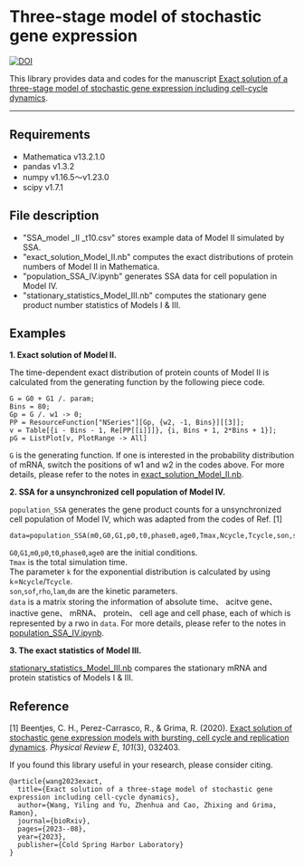# Three-stage model of stochastic gene expression
[![DOI](https://zenodo.org/badge/680477830.svg)](https://zenodo.org/badge/latestdoi/680477830)

This library provides data and codes for the manuscript [Exact solution of a three-stage model of stochastic gene expression including
cell-cycle dynamics](https://www.biorxiv.org/content/10.1101/2023.08.29.555255v2.full.pdf).

________________________________________________________________________________________________________
## Requirements
- Mathematica v13.2.1.0
- pandas v1.3.2
- numpy  v1.16.5～v1.23.0
- scipy v1.7.1
## File description
- "SSA_model _II _t10.csv" stores example data of Model II simulated by SSA.
- "exact_solution_Model_II.nb" computes the exact distributions of protein numbers of Model II in Mathematica.
- "population_SSA_IV.ipynb" generates SSA data for cell population in Model IV.
- "stationary_statistics_Model_III.nb"  computes the stationary gene
  product number statistics of Models I & III.

## Examples
__1. Exact solution of Model II.__  

The time-dependent exact distribution of protein counts of Model II is calculated from the generating function by the following piece code.
```
G = G0 + G1 /. param;
Bins = 80;
Gp = G /. w1 -> 0;
PP = ResourceFunction["NSeries"][Gp, {w2, -1, Bins}][[3]];
v = Table[{i - Bins - 1, Re[PP[[i]]]}, {i, Bins + 1, 2*Bins + 1}];
pG = ListPlot[v, PlotRange -> All]
```
`G` is the generating function. If one is interested in the probability distribution of mRNA, switch the positions of w1 and w2 in the codes above. For more details, please refer to the notes in [exact_solution_Model_II.nb]().

__2. SSA for a unsynchronized cell population of Model IV.__  

 `population_SSA` generates the gene product counts for a unsynchronized cell population of Model IV, which was adapted from the codes of Ref. [1]
```
data=population_SSA(m0,G0,G1,p0,t0,phase0,age0,Tmax,Ncycle,Tcycle,son,soff,rho,lam,dm)
```
`G0`,`G1`,`m0`,`p0`,`t0`,`phase0`,`age0` are the initial conditions.  
`Tmax` is the total simulation time.  
The parameter `k` for the exponential distribution is calculated by using `k`=`Ncycle`/`Tcycle`.  
`son`,`sof`,`rho`,`lam`,`dm` are the kinetic parameters.  
`data` is a matrix storing the information of
absolute time、 acitve gene、 inactive gene、 mRNA、 protein、 cell age and cell phase, each of which is represented by a rwo in `data`. For more details, please refer to the notes in [population_SSA_IV.ipynb]().  

__3. The exact statistics of Model III.__  

[stationary_statistics_Model_III.nb]() compares the stationary mRNA and protein statistics of Models I & III.


## Reference
[1] Beentjes, C. H., Perez-Carrasco, R., & Grima, R. (2020). [Exact solution of stochastic gene expression models with bursting, cell cycle and replication dynamics](https://journals.aps.org/pre/pdf/10.1103/PhysRevE.101.032403?casa_token=7ZbwkB0N77wAAAAA%3AFoM22TR7q45nanerhg1LpWNx4WfMr1Uk5Db0BV5er0s6i1kC0V_2m_claH3F7NQMR1pgUeJvEulG5Qmr). *Physical Review E*, *101*(3), 032403.

If you found this library useful in your research, please consider citing.

```
@article{wang2023exact,
  title={Exact solution of a three-stage model of stochastic gene expression including cell-cycle dynamics},
  author={Wang, Yiling and Yu, Zhenhua and Cao, Zhixing and Grima, Ramon},
  journal={bioRxiv},
  pages={2023--08},
  year={2023},
  publisher={Cold Spring Harbor Laboratory}
}
```
